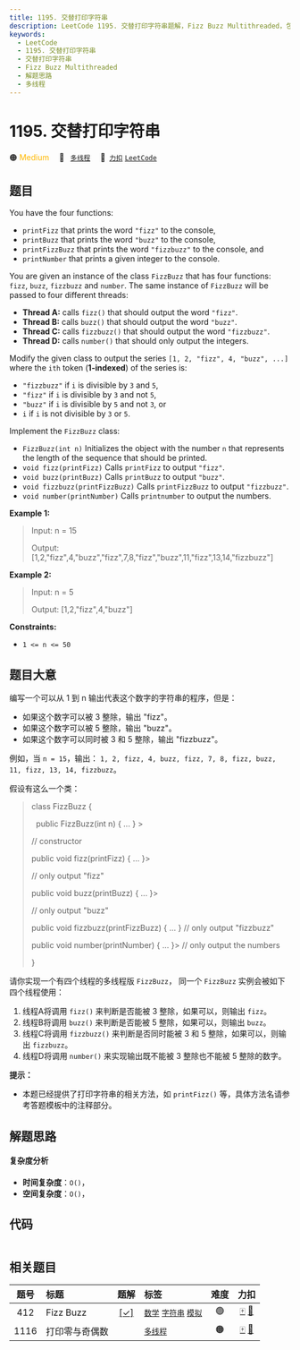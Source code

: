 ```yaml
---
title: 1195. 交替打印字符串
description: LeetCode 1195. 交替打印字符串题解，Fizz Buzz Multithreaded，包含解题思路、复杂度分析以及完整的 JavaScript 代码实现。
keywords:
  - LeetCode
  - 1195. 交替打印字符串
  - 交替打印字符串
  - Fizz Buzz Multithreaded
  - 解题思路
  - 多线程
---
```


# 1195. 交替打印字符串

🟠 <font color=#ffb800>Medium</font>&emsp; 🔖&ensp; [`多线程`](/tag/concurrency.md)&emsp; 🔗&ensp;[`力扣`](https://leetcode.cn/problems/fizz-buzz-multithreaded) [`LeetCode`](https://leetcode.com/problems/fizz-buzz-multithreaded)

## 题目

You have the four functions:

  * `printFizz` that prints the word `"fizz"` to the console,
  * `printBuzz` that prints the word `"buzz"` to the console,
  * `printFizzBuzz` that prints the word `"fizzbuzz"` to the console, and
  * `printNumber` that prints a given integer to the console.

You are given an instance of the class `FizzBuzz` that has four functions:
`fizz`, `buzz`, `fizzbuzz` and `number`. The same instance of `FizzBuzz` will
be passed to four different threads:

  * **Thread A:** calls `fizz()` that should output the word `"fizz"`.
  * **Thread B:** calls `buzz()` that should output the word `"buzz"`.
  * **Thread C:** calls `fizzbuzz()` that should output the word `"fizzbuzz"`.
  * **Thread D:** calls `number()` that should only output the integers.

Modify the given class to output the series `[1, 2, "fizz", 4, "buzz", ...]`
where the `ith` token (**1-indexed**) of the series is:

  * `"fizzbuzz"` if `i` is divisible by `3` and `5`,
  * `"fizz"` if `i` is divisible by `3` and not `5`,
  * `"buzz"` if `i` is divisible by `5` and not `3`, or
  * `i` if `i` is not divisible by `3` or `5`.

Implement the `FizzBuzz` class:

  * `FizzBuzz(int n)` Initializes the object with the number `n` that represents the length of the sequence that should be printed.
  * `void fizz(printFizz)` Calls `printFizz` to output `"fizz"`.
  * `void buzz(printBuzz)` Calls `printBuzz` to output `"buzz"`.
  * `void fizzbuzz(printFizzBuzz)` Calls `printFizzBuzz` to output `"fizzbuzz"`.
  * `void number(printNumber)` Calls `printnumber` to output the numbers.



**Example 1:**

> Input: n = 15
> 
> Output: [1,2,"fizz",4,"buzz","fizz",7,8,"fizz","buzz",11,"fizz",13,14,"fizzbuzz"]

**Example 2:**

> Input: n = 5
> 
> Output: [1,2,"fizz",4,"buzz"]

**Constraints:**

  * `1 <= n <= 50`


## 题目大意

编写一个可以从 1 到 n 输出代表这个数字的字符串的程序，但是：

  * 如果这个数字可以被 3 整除，输出 "fizz"。
  * 如果这个数字可以被 5 整除，输出 "buzz"。
  * 如果这个数字可以同时被 3 和 5 整除，输出 "fizzbuzz"。

例如，当 `n = 15`，输出： `1, 2, fizz, 4, buzz, fizz, 7, 8, fizz, buzz, 11, fizz, 13,
14, fizzbuzz`。

假设有这么一个类：

> 
> 
> 
> 
> 
> class FizzBuzz {
> 
>   public FizzBuzz(int n) { ... } > 
> > 
> > 
>   // constructor
> 
>   public void fizz(printFizz) { ... }> 
> > 
>   // only output "fizz"
> 
>   public void buzz(printBuzz) { ... }> 
> > 
>   // only output "buzz"
> 
>   public void fizzbuzz(printFizzBuzz) { ... }  // only output "fizzbuzz"
> 
>   public void number(printNumber) { ... }> 
>   // only output the numbers
> 
> }

请你实现一个有四个线程的多线程版 `FizzBuzz`， 同一个 `FizzBuzz` 实例会被如下四个线程使用：

  1. 线程A将调用 `fizz()` 来判断是否能被 3 整除，如果可以，则输出 `fizz`。
  2. 线程B将调用 `buzz()` 来判断是否能被 5 整除，如果可以，则输出 `buzz`。
  3. 线程C将调用 `fizzbuzz()` 来判断是否同时能被 3 和 5 整除，如果可以，则输出 `fizzbuzz`。
  4. 线程D将调用 `number()` 来实现输出既不能被 3 整除也不能被 5 整除的数字。

**提示：**

  * 本题已经提供了打印字符串的相关方法，如 `printFizz()` 等，具体方法名请参考答题模板中的注释部分。


## 解题思路

#### 复杂度分析

- **时间复杂度**：`O()`，
- **空间复杂度**：`O()`，

## 代码

```javascript

```

## 相关题目

<!-- prettier-ignore -->
| 题号 | 标题 | 题解 | 标签 | 难度 | 力扣 |
| :------: | :------ | :------: | :------ | :------: | :------: |
| 412 | Fizz Buzz | [[✓]](/problem/0412.md) |  [`数学`](/tag/math.md) [`字符串`](/tag/string.md) [`模拟`](/tag/simulation.md) | 🟢 | [🀄️](https://leetcode.cn/problems/fizz-buzz) [🔗](https://leetcode.com/problems/fizz-buzz) |
| 1116 | 打印零与奇偶数 |  |  [`多线程`](/tag/concurrency.md) | 🟠 | [🀄️](https://leetcode.cn/problems/print-zero-even-odd) [🔗](https://leetcode.com/problems/print-zero-even-odd) |